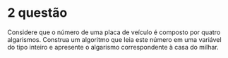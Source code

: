 2 questão
======
Considere que o número de uma placa de veículo é composto por
quatro algarismos. Construa um algoritmo que leia este número em uma
variável do tipo inteiro e apresente o algarismo correspondente à casa do
milhar.
